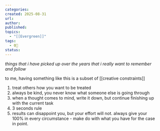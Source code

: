 ```yaml
---
categories:
created: 2025-08-31
url: 
author:
published: 
topics:
  - "[[Evergreen]]"
tags:
  - 0🌲
status:
---
```




_things that i have picked up over the years that i really want to remember and follow_

to me, having something like this is a subset of [[creative constraints]]

1. treat others how you want to be treated 
2. always be kind, you never know what someone else is going through
3. when a thought comes to mind, write it down, but continue finishing up with the current task
4. 3 seconds rule
5. results can disappoint you, but your effort will not. always give your 100% in every circumstance - make do with what you have for the case in point.

